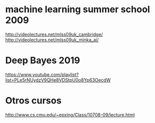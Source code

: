 # machine learning summer school 2009
http://videolectures.net/mlss09uk_cambridge/
http://videolectures.net/mlss09uk_minka_ai/

# Deep Bayes 2019
https://www.youtube.com/playlist?list=PLe5rNUydzV9QHe8VDStpU0o8Yp63OecdW

# Otros cursos
http://www.cs.cmu.edu/~epxing/Class/10708-09/lecture.html
